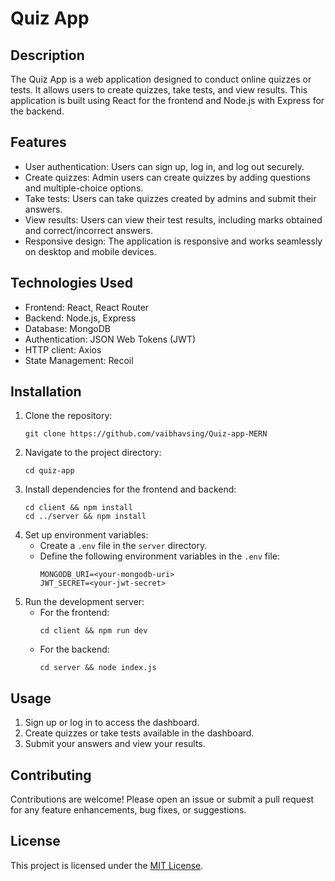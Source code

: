 # Quiz App

## Description
The Quiz App is a web application designed to conduct online quizzes or tests. It allows users to create quizzes, take tests, and view results. This application is built using React for the frontend and Node.js with Express for the backend.

## Features
- User authentication: Users can sign up, log in, and log out securely.
- Create quizzes: Admin users can create quizzes by adding questions and multiple-choice options.
- Take tests: Users can take quizzes created by admins and submit their answers.
- View results: Users can view their test results, including marks obtained and correct/incorrect answers.
- Responsive design: The application is responsive and works seamlessly on desktop and mobile devices.

## Technologies Used
- Frontend: React, React Router
- Backend: Node.js, Express
- Database: MongoDB
- Authentication: JSON Web Tokens (JWT)
- HTTP client: Axios
- State Management: Recoil

## Installation
1. Clone the repository:
   ```
   git clone https://github.com/vaibhavsing/Quiz-app-MERN
   ```
2. Navigate to the project directory:
   ```
   cd quiz-app
   ```
3. Install dependencies for the frontend and backend:
   ```
   cd client && npm install
   cd ../server && npm install
   ```
4. Set up environment variables:
   - Create a `.env` file in the `server` directory.
   - Define the following environment variables in the `.env` file:
     ```
     MONGODB_URI=<your-mongodb-uri>
     JWT_SECRET=<your-jwt-secret>
     ```
5. Run the development server:
   - For the frontend:
     ```
     cd client && npm run dev
     ```
   - For the backend:
     ```
     cd server && node index.js
     ```

## Usage
1. Sign up or log in to access the dashboard.
2. Create quizzes or take tests available in the dashboard.
3. Submit your answers and view your results.

## Contributing
Contributions are welcome! Please open an issue or submit a pull request for any feature enhancements, bug fixes, or suggestions.

## License
This project is licensed under the [MIT License](LICENSE).
